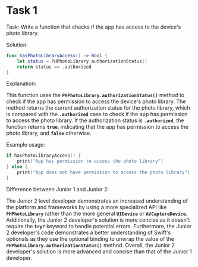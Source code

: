 # Task 1

Task: Write a function that checks if the app has access to the device's photo
library.

Solution:

```swift
func hasPhotoLibraryAccess() -> Bool {
    let status = PHPhotoLibrary.authorizationStatus()
    return status == .authorized
}
```

Explanation:

This function uses the **`PHPhotoLibrary.authorizationStatus()`** method to
check if the app has permission to access the device's photo library. The method
returns the current authorization status for the photo library, which is
compared with the **`.authorized`** case to check if the app has permission to
access the photo library. If the authorization status is **`.authorized`**, the
function returns **`true`**, indicating that the app has permission to access
the photo library, and **`false`** otherwise.

Example usage:

```swift
if hasPhotoLibraryAccess() {
    print("App has permission to access the photo library")
} else {
    print("App does not have permission to access the photo library")
}
```

Difference between Junior 1 and Junior 2:

The Junior 2 level developer demonstrates an increased understanding of the
platform and frameworks by using a more specialized API like
**`PHPhotoLibrary`** rather than the more general **`UIDevice`** or
**`AVCaptureDevice`**. Additionally, the Junior 2 developer's solution is more
concise as it doesn't require the **`try?`** keyword to handle potential errors.
Furthermore, the Junior 2 developer's code demonstrates a better understanding
of Swift's optionals as they use the optional binding to unwrap the value of the
**`PHPhotoLibrary.authorizationStatus()`** method. Overall, the Junior 2
developer's solution is more advanced and concise than that of the Junior 1
developer.
